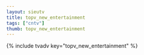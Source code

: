 ```yaml
--- 
layout: sieutv
title: topv_new_entertainment
tags: ["cntv"]
thumb: topv_new_entertainment
---
```

{% include tvadv key="topv_new_entertainment" %}
